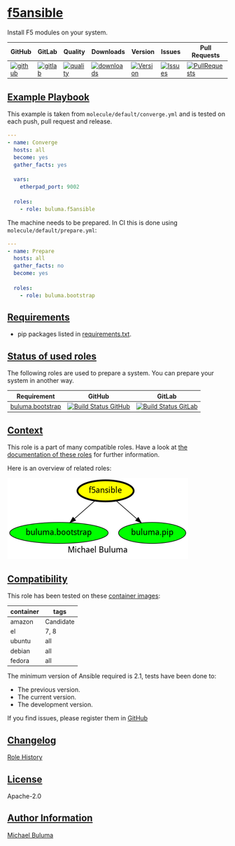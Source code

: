 # [f5ansible](#f5ansible)

Install F5 modules on your system.

|GitHub|GitLab|Quality|Downloads|Version|Issues|Pull Requests|
|------|------|-------|---------|-------|------|-------------|
|[![github](https://github.com/buluma/ansible-role-f5ansible/workflows/Ansible%20Molecule/badge.svg)](https://github.com/buluma/ansible-role-f5ansible/actions)|[![gitlab](https://gitlab.com/buluma/ansible-role-f5ansible/badges/master/pipeline.svg)](https://gitlab.com/buluma/ansible-role-f5ansible)|[![quality](https://img.shields.io/ansible/quality/)](https://galaxy.ansible.com/buluma/f5ansible)|[![downloads](https://img.shields.io/ansible/role/d/)](https://galaxy.ansible.com/buluma/f5ansible)|[![Version](https://img.shields.io/github/release/buluma/ansible-role-f5ansible.svg)](https://github.com/buluma/ansible-role-f5ansible/releases/)|[![Issues](https://img.shields.io/github/issues/buluma/ansible-role-f5ansible.svg)](https://github.com/buluma/ansible-role-f5ansible/issues/)|[![PullRequests](https://img.shields.io/github/issues-pr-closed-raw/buluma/ansible-role-f5ansible.svg)](https://github.com/buluma/ansible-role-f5ansible/pulls/)|

## [Example Playbook](#example-playbook)

This example is taken from `molecule/default/converge.yml` and is tested on each push, pull request and release.
```yaml
---
- name: Converge
  hosts: all
  become: yes
  gather_facts: yes

  vars:
    etherpad_port: 9002

  roles:
    - role: buluma.f5ansible
```

The machine needs to be prepared. In CI this is done using `molecule/default/prepare.yml`:
```yaml
---
- name: Prepare
  hosts: all
  gather_facts: no
  become: yes

  roles:
    - role: buluma.bootstrap
```



## [Requirements](#requirements)

- pip packages listed in [requirements.txt](https://github.com/buluma/ansible-role-f5ansible/blob/main/requirements.txt).

## [Status of used roles](#status-of-requirements)

The following roles are used to prepare a system. You can prepare your system in another way.

| Requirement | GitHub | GitLab |
|-------------|--------|--------|
|[buluma.bootstrap](https://galaxy.ansible.com/buluma/bootstrap)|[![Build Status GitHub](https://github.com/buluma/ansible-role-bootstrap/workflows/Ansible%20Molecule/badge.svg)](https://github.com/buluma/ansible-role-bootstrap/actions)|[![Build Status GitLab ](https://gitlab.com/buluma/ansible-role-bootstrap/badges/main/pipeline.svg)](https://gitlab.com/buluma/ansible-role-bootstrap)|

## [Context](#context)

This role is a part of many compatible roles. Have a look at [the documentation of these roles](https://buluma.co.ke/) for further information.

Here is an overview of related roles:

![dependencies](https://raw.githubusercontent.com/buluma/ansible-role-f5ansible/png/requirements.png "Dependencies")

## [Compatibility](#compatibility)

This role has been tested on these [container images](https://hub.docker.com/u/buluma):

|container|tags|
|---------|----|
|amazon|Candidate|
|el|7, 8|
|ubuntu|all|
|debian|all|
|fedora|all|

The minimum version of Ansible required is 2.1, tests have been done to:

- The previous version.
- The current version.
- The development version.



If you find issues, please register them in [GitHub](https://github.com/buluma/ansible-role-f5ansible/issues)

## [Changelog](#changelog)

[Role History](https://github.com/buluma/ansible-role-f5ansible/blob/master/CHANGELOG.md)

## [License](#license)

Apache-2.0

## [Author Information](#author-information)

[Michael Buluma](https://buluma.github.io/)
